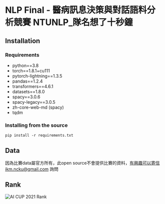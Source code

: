 # NLP Final - 醫病訊息決策與對話語料分析競賽 NTUNLP_隊名想了十秒鐘

## Installation
### Requirements
* python==3.8
* torch==1.8.1+cu111
* pytorch-lightning==1.3.5
* pandas==1.2.4
* transformers==4.6.1
* datasets==1.8.0
* spacy==3.0.6
* spacy-legacy==3.0.5
* zh-core-web-md (spacy)
* tqdm

### Installing from the source
```shell
pip install -r requirements.txt
```
## Data
因為比賽data屬官方所有，此open source不會提供比賽的資料，有興趣可以寄信ikm.ncku@gmail.com 詢問

## Rank
![AI CUP 2021 Rank](https://i.imgur.com/EauGBXk.png)


